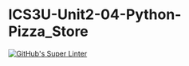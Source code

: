 # ICS3U-Unit2-04-Python-Pizza_Store

[![GitHub's Super Linter](https://github.com/lily-liu-17/ICS3U-Unit2-04-Python-Pizza_Store/workflows/GitHub's%20Super%20Linter/badge.svg)](https://github.com/lily-liu-17/ICS3U-Unit2-04-Python-Pizza_Store/actions)
